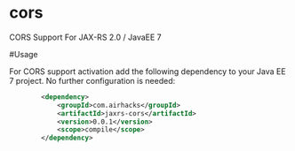 cors
====

CORS Support For JAX-RS 2.0 / JavaEE 7

#Usage

For CORS support activation add the following dependency to your Java EE 7 project. No further
configuration is needed:

```xml
        <dependency>
            <groupId>com.airhacks</groupId>
            <artifactId>jaxrs-cors</artifactId>
            <version>0.0.1</version>
            <scope>compile</scope>
        </dependency>
```

